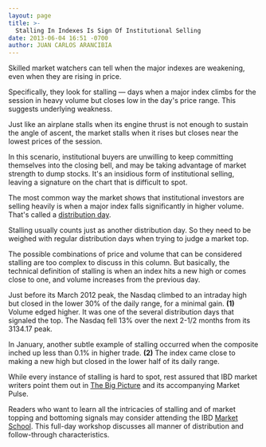 ```yaml
---
layout: page
title: >-
  Stalling In Indexes Is Sign Of Institutional Selling
date: 2013-06-04 16:51 -0700
author: JUAN CARLOS ARANCIBIA
---
```





Skilled market watchers can tell when the major indexes are weakening, even when they are rising in price.


Specifically, they look for stalling — days when a major index climbs for the session in heavy volume but closes low in the day's price range. This suggests underlying weakness.


Just like an airplane stalls when its engine thrust is not enough to sustain the angle of ascent, the market stalls when it rises but closes near the lowest prices of the session.


In this scenario, institutional buyers are unwilling to keep committing themselves into the closing bell, and may be taking advantage of market strength to dump stocks. It's an insidious form of institutional selling, leaving a signature on the chart that is difficult to spot.


The most common way the market shows that institutional investors are selling heavily is when a major index falls significantly in higher volume. That's called a [distribution day](http://education.investors.com/investors-corner/658035-institutional-selling-flags-stock-market-tops.htm).


Stalling usually counts just as another distribution day. So they need to be weighed with regular distribution days when trying to judge a market top.


The possible combinations of price and volume that can be considered stalling are too complex to discuss in this column. But basically, the technical definition of stalling is when an index hits a new high or comes close to one, and volume increases from the previous day.


Just before its March 2012 peak, the Nasdaq climbed to an intraday high but closed in the lower 30% of the daily range, for a minimal gain. **(1)** Volume edged higher. It was one of the several distribution days that signaled the top. The Nasdaq fell 13% over the next 2-1/2 months from its 3134.17 peak.


In January, another subtle example of stalling occurred when the composite inched up less than 0.1% in higher trade.  **(2)** The index came close to making a new high but closed in the lower half of its daily range.


While every instance of stalling is hard to spot, rest assured that IBD market writers point them out in [The Big Picture](http://news.investors.com/investing/big-picture.htm) and its accompanying Market Pulse.


Readers who want to learn all the intricacies of stalling and of market topping and bottoming signals may consider attending the IBD [Market School](https://www.investors.com/products/how-to-make-money-in-stocks-workshop-series/beginning-strategies-for-successful-investing/?nav=IBDUWorkshops). This full-day workshop discusses all manner of distribution and follow-through characteristics.




